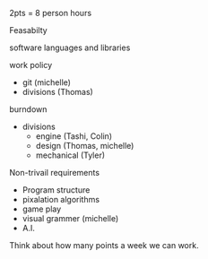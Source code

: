 2pts = 8 person hours


Feasabilty

software languages and libraries

work policy
- git (michelle)
- divisions (Thomas)

burndown
- divisions
	- engine (Tashi, Colin)
	- design (Thomas, michelle)
	- mechanical (Tyler)

Non-trivail requirements
- Program structure
- pixalation algorithms
- game play
- visual grammer (michelle)
- A.I.


Think about how many points a week we can work.

